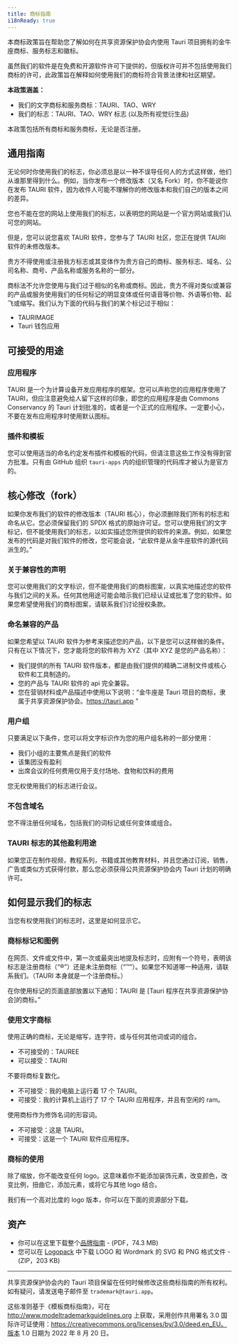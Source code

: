```yaml
---
title: 商标指南
i18nReady: true
---
```


本商标政策旨在帮助您了解如何在共享资源保护协会内使用 Tauri 项目拥有的金牛座商标、服务标志和徽标。

虽然我们的软件是在免费和开源软件许可下提供的，但版权许可并不包括使用我们商标的许可，此政策旨在解释如何使用我们的商标符合背景法律和社区期望。

**本政策涵盖：**

- 我们的文字商标和服务商标：TAURI、TAO、WRY
- 我们的标志：TAURI、TAO、WRY 标志 (以及所有视觉衍生品)

本政策包括所有商标和服务商标，无论是否注册。

## 通用指南

无论何时你使用我们的标志，你必须总是以一种不误导任何人的方式这样做，他们从谁那里得到什么。例如，当你发布一个修改版本（又名 Fork）时，你不能说你在发布 TAURI 软件，因为收件人可能不理解你的修改版本和我们自己的版本之间的差异。

您也不能在您的网站上使用我们的标志，以表明您的网站是一个官方网站或我们认可您的网站。

但是，您可以说您喜欢 TAURI 软件，您参与了 TAURI 社区，您正在提供 TAURI 软件的未修改版本。

贵方不得使用或注册我方标志或其变体作为贵方自己的商标、服务标志、域名、公司名称、商号、产品名称或服务名称的一部分。

商标法不允许您使用与我们过于相似的名称或商标。因此，贵方不得对类似或兼容的产品或服务使用我们的任何标记的明显变体或任何语音等价物、外语等价物、起飞或缩写。我们认为下面的代码与我们的某个标记过于相似：

- TAURIMAGE
- Tauri 钱包应用

## 可接受的用途

### 应用程序

TAURI 是一个为计算设备开发应用程序的框架。您可以声称您的应用程序使用了 TAURI，但应注意避免给人留下这样的印象，即您的应用程序是由 Commons Conservancy 的 Tauri 计划批准的，或者是一个正式的应用程序。一定要小心，不要在发布应用程序时使用默认图标。

### 插件和模板

您可以使用适当的命名约定发布插件和模板的代码，但请注意这些工作没有得到官方批准。只有由 GitHub 组织 `tauri-apps` 内的组织管理的代码库才被认为是官方的。

## 核心修改（fork）

如果你发布我们的软件的修改版本（TAURI 核心），你必须删除我们所有的标志和命名从它。您必须保留我们的 SPDX 格式的原始许可证。您可以使用我们的文字标记，但不能使用我们的标志，以如实描述您所提供的软件的来源。例如，如果您发布的代码是对我们软件的修改，您可能会说，“此软件是从金牛座软件的源代码派生的。”

### 关于兼容性的声明

您可以使用我们的文字标识，但不能使用我们的商标图案，以真实地描述您的软件与我们之间的关系。任何其他用途可能会暗示我们已经认证或批准了您的软件。如果您希望使用我们的商标图案，请联系我们讨论授权条款。

### 命名兼容的产品

如果您希望以 TAURI 软件为参考来描述您的产品，以下是您可以这样做的条件。只有在以下情况下，您才能将您的软件称为 XYZ（其中 XYZ 是您的产品名称）：

- 我们提供的所有 TAURI 软件版本，都是由我们提供的精确二进制文件或核心软件和工具制造的。
- 您的产品与 TAURI 软件的 api 完全兼容。
- 您在营销材料或产品描述中使用以下说明：“金牛座是 Tauri 项目的商标，隶属于共享资源保护协会。https://tauri.app ”

### 用户组

只要满足以下条件，您可以将文字标识作为您的用户组名称的一部分使用：

- 我们小组的主要焦点是我们的软件
- 该集团没有盈利
- 出席会议的任何费用仅用于支付场地、食物和饮料的费用

您无权使用我们的标志进行会议。

### 不包含域名

您不得注册任何域名，包括我们的词标记或任何变体或组合。

### TAURI 标志的其他盈利用途

如果您正在制作视频，教程系列，书籍或其他教育材料，并且您通过订阅，销售，广告或类似方式获得付款，那么您必须获得公共资源保护协会内 Tauri 计划的明确许可。

## 如何显示我们的标志

当您有权使用我们的标志时，这里是如何显示它。

### 商标标记和图例

在网页、文件或文件中，第一次或最突出地提及标志时，应附有一个符号，表明该标志是注册商标（“®”）还是未注册商标（“™”）。如果您不知道哪一种适用，请联系我们。（TAURI 本身就是一个注册商标。）

在你使用标记的页面底部放置以下通知：TAURI 是 [Tauri 程序在共享资源保护协会]的商标。”

### 使用文字商标

使用正确的商标，无论是缩写，连字符，或与任何其他词或词的组合。

- 不可接受的：TAUREE
- 可以接受：TAURI

不要将商标复数化。

- 不可接受：我的电脑上运行着 17 个 TAURI。
- 可接受：我的计算机上运行了 17 个 TAURI 应用程序，并且有空闲的 ram。

使用商标作为修饰名词的形容词。

- 不可接受：这是 TAURI。
- 可接受：这是一个 TAURI 软件应用程序。

### 商标的使用

除了缩放，你不能改变任何 logo。这意味着你不能添加装饰元素，改变颜色，改变比例，扭曲它，添加元素，或将它与其他 logo 结合。

我们有一个高对比度的 logo 版本，你可以在下面的资源部分下载。

## 资产

- 你可以在这里下载整个[品牌指南](/assets/brand_guidelines.pdf) - (PDF，74.3 MB)
- 您可以在 [Logopack](/assets/logopack.zip) 中下载 LOGO 和 Wordmark 的 SVG 和 PNG 格式文件 - (ZIP，203 KB)

---

共享资源保护协会内的 Tauri 项目保留在任何时候修改这些商标指南的所有权利。如有疑问，请发送电子邮件至 `trademark@tauri.app`。

这些准则基于《模板商标指南》，可在 http://www.modeltrademarkguidelines.org 上获取，采用创作共用署名 3.0 国际许可证使用：https://creativecommons.org/licenses/by/3.0/deed.en_EU。版本 1.0 日期为 2022 年 8 月 20 日。
